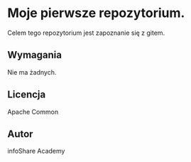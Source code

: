 # Moje pierwsze repozytorium.

Celem tego repozytorium jest zapoznanie się z gitem.

## Wymagania

Nie ma żadnych.

## Licencja

Apache Common

## Autor

infoShare Academy